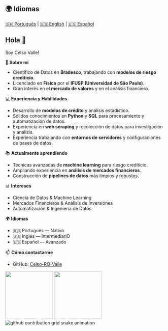 ## 🌍 Idiomas
[🇧🇷 Português](README_pt.md) | [🇺🇸 English](README.md) | [🇪🇸 Español](README_es.md)

## Hola 👋

Soy Celso Valle!  

🎯 **Sobre mí**  
- Científico de Datos en **Bradesco**, trabajando con **modelos de riesgo crediticio**.  
- Licenciado en **Física** por el **IFUSP (Universidad de São Paulo)**.  
- Gran interés en el **mercado de valores** y en el análisis financiero.  

💻 **Experiencia y Habilidades**  
- Desarrollo de **modelos de crédito** y análisis estadístico.  
- Sólidos conocimientos en **Python** y **SQL** para procesamiento y automatización de datos.  
- Experiencia en **web scraping** y recolección de datos para investigación y análisis.  
- Experiencia trabajando con **entornos de servidores** y configuraciones de bases de datos.  

📚 **Actualmente aprendiendo**  
- Técnicas avanzadas de **machine learning** para riesgo crediticio.  
- Ampliando experiencia en **análisis de mercados financieros**.  
- Construcción de **pipelines de datos** más limpios y robustos.  

📊 **Intereses**  
- Ciencia de Datos & Machine Learning  
- Mercados Financieros & Análisis de Inversiones  
- Automatización & Ingeniería de Datos  

🌍 **Idiomas**  
- 🇧🇷 Portugués — Nativo  
- 🇺🇸 Inglés — IntermediariO
- 🇪🇸 Español — Avanzado  

📫 **Cómo contactarme**  
- GitHub: [Celso-RQ-Valle](https://github.com/Celso-RQ-Valle)  

<div align="left">
  <img height="150em" src="https://github-readme-stats.vercel.app/api?username=Celso-RQ-Valle&hide=contribs,prs&show_icons=true&theme=tokyonight"/>
  <img height="150em" src="https://github-readme-stats.vercel.app/api/top-langs/?username=Celso-RQ-Valle&layout=compact&theme=tokyonight"/>
</div>

<picture align="center">
  <source media="(prefers-color-scheme: dark)" srcset="https://raw.githubusercontent.com/Celso-RQ-Valle/Celso-RQ-Valle/output/github-contribution-grid-snake-dark.svg">
  <source media="(prefers-color-scheme: light)" srcset="https://raw.githubusercontent.com/Celso-RQ-Valle/Celso-RQ-Valle/output/github-contribution-grid-snake-dark.svg">
  <img align="center" alt="github contribution grid snake animation" src="https://raw.githubusercontent.com/Celso-RQ-Valle/output/github-contribution-grid-snake.svg">
</picture>
